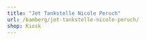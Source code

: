 ```yaml
---
title: "Jet Tankstelle Nicole Peruch"
url: /bamberg/jet-tankstelle-nicole-peruch/
shop: Kiosk
---
```

